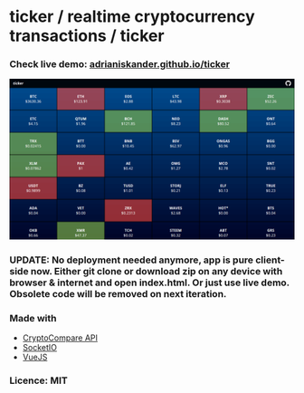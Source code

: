 <h1>ticker / realtime cryptocurrency transactions / ticker</h1>

<h3>Check live demo: <a href="https://adrianiskander.github.io/ticker">adrianiskander.github.io/ticker</a></h3>

<img src="./ticker.png" alt="ticker / realtime cryptopcurrency transactions / ticker" />

<br />
<h3>UPDATE: No deployment needed anymore, app is pure client-side now. Either git clone or download zip on any device with browser & internet and open index.html. Or just use live demo. Obsolete code will be removed on next iteration.</h3>

<h3>Made with</h3>
<ul>
  <li><a href="https://min-api.cryptocompare.com">CryptoCompare API</a></li>
  <li><a href="https://socket.io/">SocketIO</a></li>
  <li><a href="https://vuejs.org/">VueJS</a></li>
</ul>

<h3>Licence: MIT</h3>
